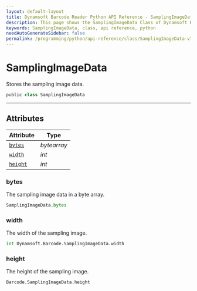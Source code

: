 ```yaml
---
layout: default-layout
title: Dynamsoft Barcode Reader Python API Reference - SamplingImageData Class
description: This page shows the SamplingImageData Class of Dynamsoft Barcode Reader for Python SDK.
keywords: SamplingImageData, class, api reference, python
needAutoGenerateSidebar: false
permalink: /programming/python/api-reference/class/SamplingImageData-v7.6.0.html
---
```



# SamplingImageData
Stores the sampling image data.

```python
public class SamplingImageData
```  
  
---
  

## Attributes
  
| Attribute | Type |
|---------- | ---- |
| [`bytes`](#bytes) | *bytearray* |
| [`width`](#width) | *int* |
| [`height`](#height) | *int* |


### bytes
The sampling image data in a byte array.

```python
SamplingImageData.bytes
```

### width
The width of the sampling image.

```python
int Dynamsoft.Barcode.SamplingImageData.width
```

### height
The height of the sampling image.

```python
Barcode.SamplingImageData.height
```
